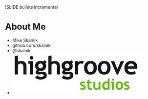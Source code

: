 !SLIDE bullets incremental

# About Me #

* Mike Skalnik
* github.com/skalnik
* @skalnik
* ![Highgroove Studios](highgroove.png)
